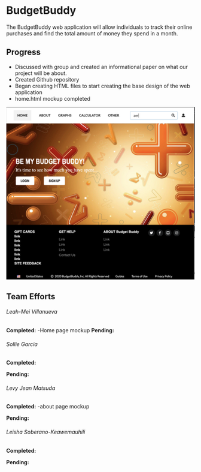 # BudgetBuddy
The BudgetBuddy web application will allow individuals to track their online purchases and find the total amount of money they spend in a month.

## Progress
- Discussed with group and created an informational paper on what our project will be about.
- Created Github repository
- Began creating HTML files to start creating the base design of the web application
- home.html mockup completed

<img src="images/home-page-mock-up.png">

## Team Efforts

###### Leah-Mei Villanueva

**Completed:**
-Home page mockup 
**Pending:**

###### Sollie Garcia

**Completed:**

**Pending:**

###### Levy Jean Matsuda

**Completed:**
-about page mockup 

**Pending:**

###### Leisha Soberano-Keawemauhili

**Completed:** 

**Pending:**


